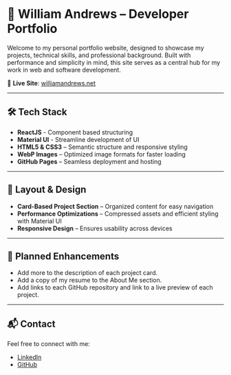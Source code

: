 # 💼 William Andrews – Developer Portfolio

Welcome to my personal portfolio website, designed to showcase my projects, technical skills, and professional background. Built with performance and simplicity in mind, this site serves as a central hub for my work in web and software development.

🔗 **Live Site**: [williamandrews.net](https://williamandrews.net)

---

## 🛠️ Tech Stack

- **ReactJS** - Component based structuring
- **Material UI** - Streamline development of UI
- **HTML5 & CSS3** – Semantic structure and responsive styling
- **WebP Images** – Optimized image formats for faster loading
- **GitHub Pages** – Seamless deployment and hosting

---

## 📐 Layout & Design

- **Card-Based Project Section** – Organized content for easy navigation
- **Performance Optimizations** – Compressed assets and efficient styling with Material UI
- **Responsive Design** – Ensures usability across devices

---

## 🚧 Planned Enhancements

- Add more to the description of each project card.
- Add a copy of my resume to the About Me section.
- Add links to each GitHub repository and link to a live preview of each project.

---

## 📬 Contact

Feel free to connect with me:

- [LinkedIn](https://www.linkedin.com/in/william-cs)
- [GitHub](https://github.com/williamandrews2)


